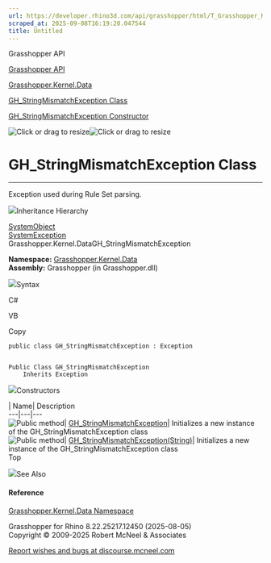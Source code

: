 ```yaml
---
url: https://developer.rhino3d.com/api/grasshopper/html/T_Grasshopper_Kernel_Data_GH_StringMismatchException.htm
scraped_at: 2025-09-08T16:19:20.047544
title: Untitled
---
```


Grasshopper API

[Grasshopper API](../html/723c01da-9986-4db2-8f53-6f3a7494df75.htm
"Grasshopper API")

[Grasshopper.Kernel.Data](../html/N_Grasshopper_Kernel_Data.htm
"Grasshopper.Kernel.Data")

[GH_StringMismatchException
Class](../html/T_Grasshopper_Kernel_Data_GH_StringMismatchException.htm
"GH_StringMismatchException Class")

[GH_StringMismatchException Constructor
](../html/Overload_Grasshopper_Kernel_Data_GH_StringMismatchException__ctor.htm
"GH_StringMismatchException Constructor ")

![Click or drag to resize](../icons/TocOpen.gif)![Click or drag to
resize](../icons/TocClose.gif)

# GH_StringMismatchException Class  
  
---  
  
Exception used during Rule Set parsing.

![](../icons/SectionExpanded.png)Inheritance Hierarchy

[SystemObject](https://docs.microsoft.com/dotnet/api/system.object)  
[SystemException](https://docs.microsoft.com/dotnet/api/system.exception)  
Grasshopper.Kernel.DataGH_StringMismatchException  

**Namespace:** [Grasshopper.Kernel.Data](N_Grasshopper_Kernel_Data.htm)  
**Assembly:** Grasshopper (in Grasshopper.dll)

![](../icons/SectionExpanded.png)Syntax

C#

VB

Copy

    
    
    public class GH_StringMismatchException : Exception
    
    
    Public Class GH_StringMismatchException
    	Inherits Exception

![](../icons/SectionExpanded.png)Constructors

| Name| Description  
---|---|---  
![Public method](../icons/pubmethod.gif)|
[GH_StringMismatchException](M_Grasshopper_Kernel_Data_GH_StringMismatchException__ctor.htm)|
Initializes a new instance of the GH_StringMismatchException class  
![Public method](../icons/pubmethod.gif)|
[GH_StringMismatchException(String)](M_Grasshopper_Kernel_Data_GH_StringMismatchException__ctor_1.htm)|
Initializes a new instance of the GH_StringMismatchException class  
Top

![](../icons/SectionExpanded.png)See Also

#### Reference

[Grasshopper.Kernel.Data Namespace](N_Grasshopper_Kernel_Data.htm)

Grasshopper for Rhino 8.22.25217.12450 (2025-08-05)  
Copyright © 2009-2025 Robert McNeel & Associates

[Report wishes and bugs at
discourse.mcneel.com](https://discourse.mcneel.com/c/grasshopper)

